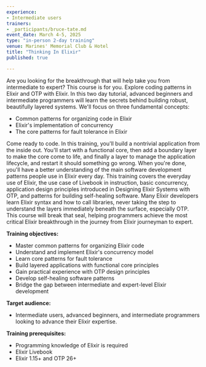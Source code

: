 ```yaml
---
experience:
- Intermediate users
trainers:
- _participants/bruce-tate.md
event_date: March 4-5, 2025
type: "in-person 2-day training"
venue: Marines' Memorial Club & Hotel
title: "Thinking In Elixir"
published: true

---
```

Are you looking for the breakthrough that will help take you from intermediate to expert? This course is for you. Explore coding patterns in Elixir and OTP with Elixir. In this two day tutorial, advanced beginners and intermediate programmers will learn the secrets behind building robust, beautifully layered systems.
We'll focus on three fundamental concepts:
- Common patterns for organizing code in Elixir
- Elixir's implementation of concurrency
- The core patterns for fault tolerance in Elixir

Come ready to code. In this training, you'll build a nontrivial application from the inside out. You'll start with a functional core, then add a boundary layer to make the core come to life, and finally a layer to manage the application lifecycle, and restart it should something go wrong. When you're done, you'll have a better understanding of the main software development patterns people use in Elixir every day.
This training covers the everyday use of Elixir, the use case of Livebook in instruction, basic concurrency, application design principles introduced in Designing Elixir Systems with OTP, and patterns for building self-healing software. Many Elixir developers learn Elixir syntax and how to call libraries, never taking the step to understand the layers immediately beneath the surface, especially OTP. This course will break that seal, helping programmers achieve the most critical Elixir breakthrough in the journey from Elixir journeyman to expert.

**Training objectives:**
- Master common patterns for organizing Elixir code
- Understand and implement Elixir's concurrency model
- Learn core patterns for fault tolerance
- Build layered applications with functional core principles
- Gain practical experience with OTP design principles
- Develop self-healing software patterns
- Bridge the gap between intermediate and expert-level Elixir development

**Target audience:**
- Intermediate users, advanced beginners, and intermediate programmers looking to advance their Elixir expertise.

**Training prerequisites:**
- Programming knowledge of Elixir is required
- Elixir Livebook
- Elixir 1.15+ and OTP 26+
